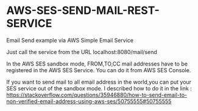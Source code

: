# AWS-SES-SEND-MAIL-REST-SERVICE
Email Send example via AWS Simple Email Service


Just call the service from the URL localhost:8080/mail/send

In the AWS SES sandbox mode, FROM,TO,CC mail addresses have to be registered in the AWS SES Service.
You can do it from AWS SES Console.

If you want to send mail to all email address in the world,you can put your SES service out of the sandbox mode.
I described how to do it in the link :  
https://stackoverflow.com/questions/35946880/how-to-send-email-to-non-verified-email-address-using-aws-ses/50755555#50755555
